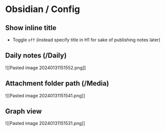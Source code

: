 # Obsidian / Config

## Show inline title

- Toggle `off` (instead specify title in H1 for sake of publishing notes later)

## Daily notes (/Daily)

![[Pasted image 20240131151552.png]]

## Attachment folder path (/Media)


![[Pasted image 20240131151541.png]]

## Graph view

![[Pasted image 20240131151531.png]]
